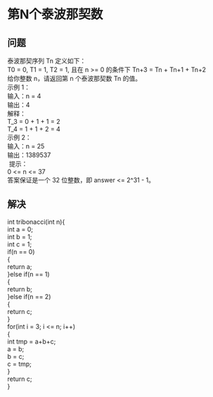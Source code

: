 第N个泰波那契数
===
问题
--
泰波那契序列 Tn 定义如下： <br>
T0 = 0, T1 = 1, T2 = 1, 且在 n >= 0 的条件下 Tn+3 = Tn + Tn+1 + Tn+2<br>
给你整数 n，请返回第 n 个泰波那契数 Tn 的值。<br>
示例 1：<br>
输入：n = 4<br>
输出：4<br>
解释：<br>
T_3 = 0 + 1 + 1 = 2<br>
T_4 = 1 + 1 + 2 = 4<br>
示例 2：<br>
输入：n = 25<br>
输出：1389537<br>
 提示：<br>
0 <= n <= 37<br>
答案保证是一个 32 位整数，即 answer <= 2^31 - 1。<br>

解决
--
int tribonacci(int n){<br>
int a = 0;<br>
int b = 1;<br>
int c = 1;<br>
if(n == 0)<br>
{<br>
    return a;<br>
}else if(n == 1)<br>
{<br>
    return b;<br>
}else if(n == 2)<br>
{<br>
    return c;<br>
}<br>
for(int i = 3; i <= n; i++)<br>
{<br>
    int tmp = a+b+c;<br>
    a = b;<br>
    b = c;<br>
    c = tmp;<br>
}<br>
return c;   <br>
}<br>

